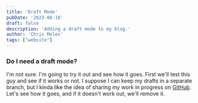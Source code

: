 ```yaml
---
title: 'Draft Mode'
pubDate: '2023-08-10'
draft: false
description: 'Adding a draft mode to my blog.'
author: 'Chris Moles'
tags: ["website"]
---
```


### Do I need a draft mode?

I'm not sure. I'm going to try it out and see how it goes. First we'll test this
guy and see if it works or not. I suppose I can keep my drafts in a separate
branch, but I kinda like the idea of sharing my work in progress on
[GitHub](//github.com/cmoles/personal-website). Let's see how it goes, and if it doesn't work out, we'll remove it.

